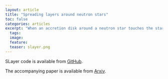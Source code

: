 ```yaml
---
layout: article
title: "Spreading layers around neutron stars"
toc: false
categories: articles
excerpt: "When an accretion disk around a neutron star touches the star, it can form a so-called spreading layer. In a work led by P. Abolmasov we designed a new 2D spectral code to simulate the dynamics of these layers. Code is, obviously, called SLayer!"
  tags: 
  image:
  feature: 
  teaser: slayer.png
---
```


SLayer code is available from [GitHub](https://github.com/pabolmasov/SLayer).

The accompanying paper is available from [Arxiv](https://arxiv.org/abs/1910.09906).

